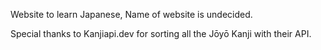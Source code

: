 Website to learn Japanese, Name of website is undecided.

Special thanks to Kanjiapi.dev for sorting all the Jōyō Kanji with their API.

<!-- todo Landing page, not sure what goes there yet. -->
<!-- todo set up clerk to add log in functionality -->
<!-- todo set up superbase -->
<!-- todo Insert new users into the database -->

<!-- todo  Practice page of website: -->
<!-- todo list of categories will be displayed in a grid (example categories are things like cooking, programming, animals etc) -->
<!-- todo Create component of a div that will go in the grid, contains name of category as well as the link to a dynamic page which retrieves data from the database which contains questions and answers for the catagory the user has selected -->
<!-- todo Alternatively questions and answers could be stored in a lib folder-->
<!-- todo create a category for coding related terms -->

<!-- todo Create a page to allow users to make and view their 'Word Bank' where they can store a word, it's meaning(s) as well as an example sentence of the word used in context (Mainly be used to store new words found when reading, and the sentence they found the word in may be used as the example sentence) -->
<!-- todo Have a feature where users can test their knowledge of words in their word bank -->
<!-- todo allow users to traffic light code words or individual kanjis to let them see visually how well they know a word/kanji, as well as having a metric to filter words for future features that help users learn the words they are less confident in -->
